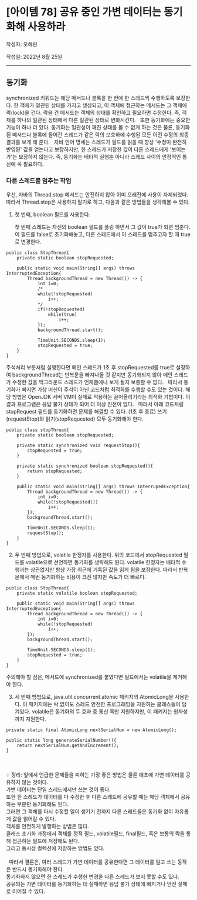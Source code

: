 # [아이템 78] 공유 중인 가변 데이터는 동기화해 사용하라

작성자: 오혜린

작성일: 2022년 8월 25일

---
## 동기화
synchronized 키워드는 해당 메서드나 블록을 한 번에 한 스레드씩 수행하도록 보장한다.
한 객체가 일관된 상태를 가지고 생성되고, 이 객체에 접근하는 메서드는 그 객체에 락(lock)을 건다.
락을 건 메서드는 객체의 상태를 확인하고 필요하면 수정한다.
즉, 객체를 하나의 일관된 상태에서 다른 일관된 상태로 변화시킨다.
 
또한 동기화에는 중요한 기능이 하나 더 있다.
동기화는 일관성이 깨진 상태를 볼 수 없게 하는 것은 물론, 동기화된 메서드나 블록에 들어간 스레드가 같은 락의 보호하에 수행된 모든 이전 수정의 최종 결과를 보게 해 준다.
 
자바 언어 명세는 스레드가 필드를 읽을 때 항상 '수정이 완전히 반영된' 값을 얻는다고 보장하지만,
한 스레드가 저장한 값이 다른 스레드에게 '보이는가'는 보장하지 않는다.
즉, 동기화는 배타적 실행뿐 아니라 스레드 사이의 안정적인 통신에 꼭 필요하다.

### 다른 스레드를 멈추는 작업
우선, 자바의 Thread.stop 메서드는 안전하지 않아 이미 오래전에 사용이 자제되었다.
따라서 Thread.stop은 사용하지 말기로 하고, 다음과 같은 방법들을 생각해볼 수 있다.

1. 첫 번째, boolean 필드를 사용한다.

    첫 번째 스레드는 자신의 boolean 필드를 폴링 하면서 그 값이 true가 되면 멈춘다.
이 필드를 false로 초기화해놓고, 다른 스레드에서 이 스레드를 멈추고자 할 때 true로 변경한다.


```
public class StopThread{
	private static boolean stopRequested;
    
    public static void main(String[] args) throws InterruptedException{
    	Thread backgroundThread = new Thread(() -> {
        	int i=0;
            /*
            while(!stopRequested)
            	i++;
            */
            if(!stopRequested)
            	while(true)
            		i++;
            });
            backgroundThread.start();
            
            TimeUnit.SECONDS.sleep(1);
            stopRequested = true;
    }
}
```
주석처리 부분처럼 실행한다면 메인 스레드가 1초 후 stopRequested를 true로 설정하여 backgroundThread는 반복문을 빠져나올 것 같지만 동기화되지 않아 메인 스레드가 수정한 값을 백그라운드 스레드가 언제쯤에나 보게 될지 보증할 수 없다.
 
따라서 동기화가 빠지면 가상 머신이 주석이 아닌 코드처럼 최적화를 수행할 수도 있는 것이다.
해당 방법은 OpenJDK 서버 VM이 실제로 적용하는 끌어올리기라는 최적화 기법이다.
이 결과 프로그램은 응답 불가 상태가 되어 더 이상 진전이 없다.
 
따라서 아래 코드처럼 stopRequest 필드를 동기화하면 문제를 해결할 수 있다. (1초 후 종료)
쓰기(requestStop)와 읽기(stopRequested) 모두 동기화해야 한다.

```
public class stopThread{
	private static boolean stopRequested;
    
    private static synchronized void requestStop(){
    	stopRequested = true;
    }
    
    private static synchronized boolean stopRequested(){
    	return stopRequested;
    }
    
    public static void main(String[] args) throws InterrupedException{
    	Thread backgroundThread = new Thread(() -> {
        	int i=0;
            while(!stopRequested())
            	i++;
        });
        backgroundThread.start();
        
        TimeUnit.SECONDS.sleep(1);
        requestStop();
    }
}
```

2. 두 번째 방법으로, volatile 한정자를 사용한다.
    위의 코드에서 stopRequested 필드를 volatile으로 선언하면 동기화를 생략해도 된다.
volatile 한정자는 배타적 수행과는 상관없지만 항상 가장 최근에 기록된 값을 읽게 됨을 보장한다.
따라서 반복문에서 매번 동기화하는 비용이 크진 않지만 속도가 더 빠르다.

```
public class StopThread{
	private static volatile boolean stopRequested;
    
    public static void main(String[] args) throws InterruptedException{
    	Thread backgroundThread = new Thread(() -> {
        	int i=0;
            while(!stopRequested)
            	i++;
        });
        backgroundThread.start();
        
        TimeUnit.SECONDS.sleep(1);
        stopRequested = true;
    }
}
```
주의해야 할 점은, 메서드에 synchronized를 붙였다면 필드에서는 volatile을 제거해야 한다.

3. 세 번째 방법으로, java.util.concurrent.atomic 패키지의 AtomicLong을 사용한다.
    이 패키지에는 락 없이도 스레드 안전한 프로그래밍을 지원하는 클래스들이 담겨있다.
volatile은 동기화의 두 효과 중 통신 쪽만 지원하지만, 이 패키지는 원자성까지 지원한다.

```
private static final AtomicLong nextSerialNum = new AtomicLong();

public static long generateSerialNumber(){
	return nextSerialNum.getAndIncrement();
}
```

<br>
<br>
<aside>
💡 정리:
앞에서 언급한 문제들을 피하는 가장 좋은 방법은 물론 애초에 가변 데이터를 공유하지 않는 것이다.
<br>
가변 데이터는 단일 스레드에서만 쓰는 것이 좋다.
<br>
또한 한 스레드가 데이터를 다 수정한 후 다른 스레드에 공유할 때는 해당 객체에서 공유하는 부분만 동기화해도 된다.
<br>
그러면 그 객체를 다시 수정할 일이 생기기 전까지 다른 스레드들은 동기화 없이 자유롭게 값을 읽어갈 수 있다.
<br>
객체를 안전하게 발행하는 방법은 많다.
<br>
클래스 초기화 과정에서 객체를 정적 필드, volatile필드, final필드, 혹은 보통의 락을 통해 접근하는 필드에 저장해도 된다.
<br>
그리고 동시성 컬렉션에 저장하는 방법도 있다.
<br>
<br>
 
따라서 결론은, 여러 스레드가 가변 데이터를 공유한다면 그 데이터를 일고 쓰는 동작은 반드시 동기화해야 한다.
<br>
동기화하지 않으면 한 스레드가 수행한 변경을 다른 스레드가 보지 못할 수도 있다. 
<br>
공유되는 가변 데이터를 동기화하는 데 실패하면 응답 불가 상태에 빠지거나 안전 실패로 이어질 수 있다.
</aside>